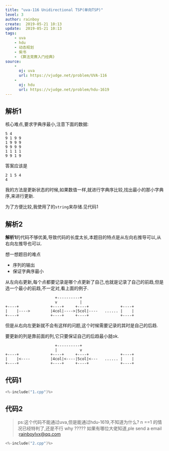 ```yaml
---
title: "uva-116 Unidirectional TSP(单向TSP)"
level: 3
author: rainboy
create:  2019-05-21 10:13
update:  2019-05-21 10:13
tags:
    - uva
    - hdu
    - 动态规划
    - 紫书
    - 《算法竞赛入门经典》
source:
    - 
      oj: uva
      url: https://vjudge.net/problem/UVA-116
    - 
      oj: hdu
      url: https://vjudge.net/problem/hdu-1619
---
```


## 解析1

核心难点,要求字典序最小,注意下面的数据:

```plaintext
5 4
9 1 9 9
1 9 9 9
9 9 9 9
1 1 1 1
9 9 1 9
```

答案应该是

```plaintext
2 1 5 4
4
```

我的方法是更新状态的时候,如果数值一样,就进行字典序比较,找出最小的那小字典序,来进行更新.

为了方便比较,我使用了的`string`来存储.见代码1

## 解析2

**解析1**的代码不够优美,导致代码的长度太长,本题目的特点是从左向右推导可以,从右向左推导也可以.

想一想题目的难点

 - 序列的输出
 - 保证字典序最小


从左向右更新,每个点都要记录是哪个点更新了自己,也就是记录了自己的前趋,但是选一个最小的前趋,不一定对,看上面的例子.
```plaintext
                      +----------+
                      v          |
+----+              +----+     +----+              +----+
|    |---->         |4col|---->|5col|----   ...... |    |
+----+              +----+     +----+              +----+
```

但是从右向左更新就不会有这样的问题,这个时候需要记录的其时是自己的后趋.

要更新的列是靠前面的列,它只要保证自己的后趋最小就ok.

```plaintext
                      +----------+
                      |          v
+----+              +----+     +----+              +----+
|    |<----         |4col|<----|5col|<---   ...... |    |
+----+              +----+     +----+              +----+
```


## 代码1

```c
<%-include("1.cpp")%>
```
## 代码2

 > ps:这个代码不能通过uva,但是能通过hdu-1619,不知道为什么?
 > n ==1 的情况已经特判了,还是不行 
 > why ?????
 > 如果有哪位大佬知道,ple send a email :rainboylvx@qq.com

```c
<%-include("2.cpp")%>
```
